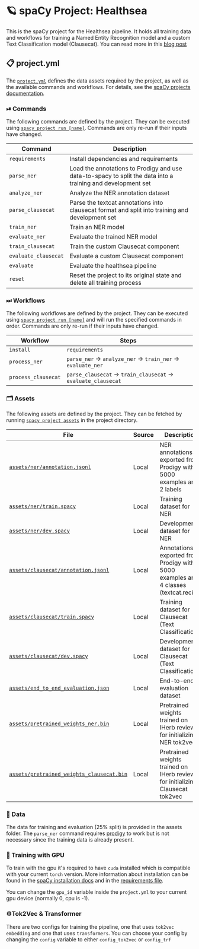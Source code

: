 <!-- SPACY PROJECT: AUTO-GENERATED DOCS START (do not remove) -->

# 🪐 spaCy Project: Healthsea

This is the spaCy project for the Healthsea pipeline. It holds all training data and workflows for training a Named Entity Recognition model and a custom Text Classification model (Clausecat). You can read more in this [blog post](explosion.ai)

## 📋 project.yml

The [`project.yml`](project.yml) defines the data assets required by the
project, as well as the available commands and workflows. For details, see the
[spaCy projects documentation](https://spacy.io/usage/projects).

### ⏯ Commands

The following commands are defined by the project. They
can be executed using [`spacy project run [name]`](https://spacy.io/api/cli#project-run).
Commands are only re-run if their inputs have changed.

| Command | Description |
| --- | --- |
| `requirements` | Install dependencies and requirements |
| `parse_ner` | Load the annotations to Prodigy and use data-to-spacy to split the data into a training and development set |
| `analyze_ner` | Analyze the NER annotation dataset |
| `parse_clausecat` | Parse the textcat annotations into clausecat format and split into training and development set |
| `train_ner` | Train an NER model |
| `evaluate_ner` | Evaluate the trained NER model |
| `train_clausecat` | Train the custom Clausecat component |
| `evaluate_clausecat` | Evaluate a custom Clausecat component |
| `evaluate` | Evaluate the healthsea pipeline |
| `reset` | Reset the project to its original state and delete all training process |

### ⏭ Workflows

The following workflows are defined by the project. They
can be executed using [`spacy project run [name]`](https://spacy.io/api/cli#project-run)
and will run the specified commands in order. Commands are only re-run if their
inputs have changed.

| Workflow | Steps |
| --- | --- |
| `install` | `requirements` |
| `process_ner` | `parse_ner` &rarr; `analyze_ner` &rarr; `train_ner` &rarr; `evaluate_ner` |
| `process_clausecat` | `parse_clausecat` &rarr; `train_clausecat` &rarr; `evaluate_clausecat` |

### 🗂 Assets

The following assets are defined by the project. They can
be fetched by running [`spacy project assets`](https://spacy.io/api/cli#project-assets)
in the project directory.

| File | Source | Description |
| --- | --- | --- |
| [`assets/ner/annotation.jsonl`](assets/ner/annotation.jsonl) | Local | NER annotations exported from Prodigy with 5000 examples and 2 labels |
| [`assets/ner/train.spacy`](assets/ner/train.spacy) | Local | Training dataset for NER |
| [`assets/ner/dev.spacy`](assets/ner/dev.spacy) | Local | Development dataset for NER |
| [`assets/clausecat/annotation.jsonl`](assets/clausecat/annotation.jsonl) | Local | Annotations exported from Prodigy with 5000 examples and 4 classes (textcat.recipe) |
| [`assets/clausecat/train.spacy`](assets/clausecat/train.spacy) | Local | Training dataset for Clausecat (Text Classification) |
| [`assets/clausecat/dev.spacy`](assets/clausecat/dev.spacy) | Local | Development dataset for Clausecat (Text Classification) |
| [`assets/end_to_end_evaluation.json`](assets/end_to_end_evaluation.json) | Local | End-to-end evaluation dataset |
| [`assets/pretrained_weights_ner.bin`](assets/pretrained_weights_ner.bin) | Local | Pretrained weights trained on IHerb reviews for initializing NER tok2vec |
| [`assets/pretrained_weights_clausecat.bin`](assets/pretrained_weights_clausecat.bin) | Local | Pretrained weights trained on IHerb reviews for initializing Clausecat tok2vec |

<!-- SPACY PROJECT: AUTO-GENERATED DOCS END (do not remove) -->

### 💾 Data
The data for training and evaluation (25% split) is provided in the assets folder. The ```parse_ner``` command requires [prodigy](https://prodi.gy/) to work but is not necessary since the training data is already present.

### 🤖 Training with GPU

To train with the gpu it's required to have ```cuda``` installed which is compatible with your current ```torch``` version. More information about installation can be found in the [spaCy installation docs](https://spacy.io/usage#quickstart) and in the [requirements file](https://github.com/thomashacker/healthsea/blob/main/project/requirements.txt).

You can change the ```gpu_id``` variable inside the ```project.yml``` to your current gpu device (normally 0, cpu is -1).

### ⚙️Tok2Vec & Transformer

There are two configs for training the pipeline, one that uses ```tok2vec embedding``` and one that uses ```transformers```. You can choose your config by changing the ```config``` variable to either ```config_tok2vec``` or ```config_trf```